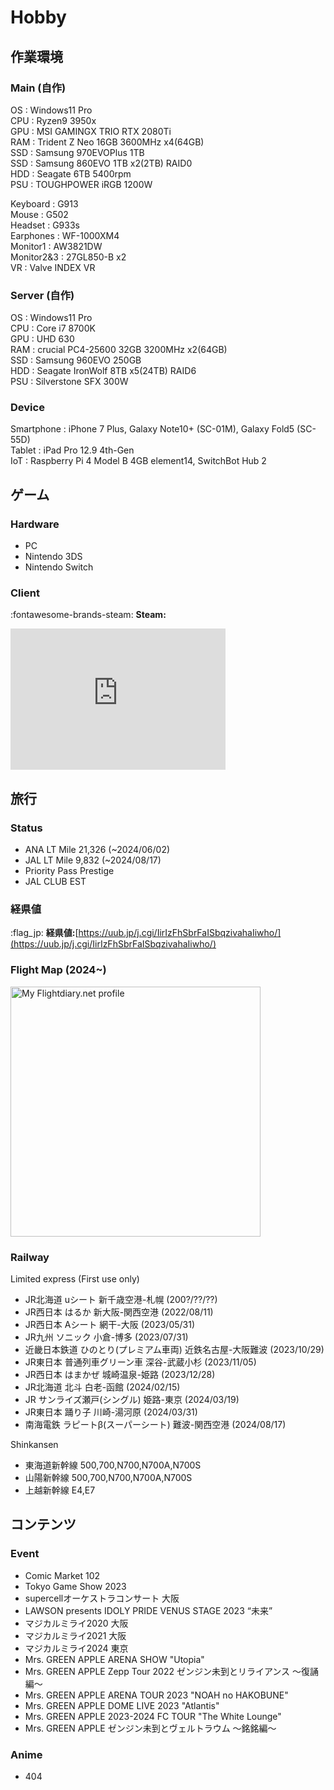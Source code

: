 # Hobby

## 作業環境

### Main (自作)

OS : Windows11 Pro<br>
CPU : Ryzen9 3950x<br>
GPU : MSI GAMINGX TRIO RTX 2080Ti<br>
RAM : Trident Z Neo 16GB 3600MHz x4(64GB)<br>
SSD : Samsung 970EVOPlus 1TB<br>
SSD : Samsung 860EVO 1TB x2(2TB) RAID0<br>
HDD : Seagate 6TB 5400rpm<br>
PSU : TOUGHPOWER iRGB 1200W<br>

Keyboard : G913<br>
Mouse : G502<br>
Headset : G933s<br>
Earphones : WF-1000XM4<br>
Monitor1 : AW3821DW<br>
Monitor2&3 : 27GL850-B x2<br>
VR : Valve INDEX VR<br>

### Server (自作)

OS : Windows11 Pro<br>
CPU : Core i7 8700K<br>
GPU : UHD 630<br>
RAM : crucial PC4-25600 32GB 3200MHz x2(64GB)<br>
SSD : Samsung 960EVO 250GB<br>
HDD : Seagate IronWolf 8TB x5(24TB) RAID6<br>
PSU : Silverstone SFX 300W<br>

### Device

Smartphone : iPhone 7 Plus, Galaxy Note10+ (SC-01M), Galaxy Fold5 (SC-55D)<br>
Tablet : iPad Pro 12.9 4th-Gen<br>
IoT : Raspberry Pi 4 Model B 4GB element14, SwitchBot Hub 2<br>

## ゲーム

### Hardware

- PC
- Nintendo 3DS
- Nintendo Switch

### Client

:fontawesome-brands-steam: **Steam:**

<iframe src="https://gamer2810.github.io/steam-miniprofile/?interactive=true&vanityId=shirokuma1101&accountId=419348000" style="border: none;" scrolling="no" height="226px" width="344px"></iframe>

## 旅行

### Status

- ANA LT Mile 21,326 (~2024/06/02)
- JAL LT Mile 9,832 (~2024/08/17)
- Priority Pass Prestige
- JAL CLUB EST

### 経県値

:flag_jp: **経県値:**[https://uub.jp/j.cgi/IirIzFhSbrFaISbqzivahaIiwho/](https://uub.jp/j.cgi/IirIzFhSbrFaISbqzivahaIiwho/)

### Flight Map (2024~)

<a href="https://my.flightradar24.com/shirokuma1101">
  <img width="400px", src="https://banners-my.flightradar24.com/shirokuma1101.png" alt="My Flightdiary.net profile"/>
</a>

### Railway

Limited express (First use only)

- JR北海道 uシート 新千歳空港-札幌 (200?/??/??)
- JR西日本 はるか 新大阪-関西空港 (2022/08/11)
- JR西日本 Aシート 網干-大阪 (2023/05/31)
- JR九州 ソニック 小倉-博多 (2023/07/31)
- 近畿日本鉄道 ひのとり(プレミアム車両) 近鉄名古屋-大阪難波 (2023/10/29)
- JR東日本 普通列車グリーン車 深谷-武蔵小杉 (2023/11/05)
- JR西日本 はまかぜ 城崎温泉-姫路 (2023/12/28)
- JR北海道 北斗 白老-函館 (2024/02/15)
- JR サンライズ瀬戸(シングル) 姫路-東京 (2024/03/19)
- JR東日本 踊り子 川崎-湯河原 (2024/03/31)
- 南海電鉄 ラピートβ(スーパーシート) 難波-関西空港 (2024/08/17)

Shinkansen

- 東海道新幹線 500,700,N700,N700A,N700S
- 山陽新幹線 500,700,N700,N700A,N700S
- 上越新幹線 E4,E7

## コンテンツ

### Event

- Comic Market 102
- Tokyo Game Show 2023
- supercellオーケストラコンサート 大阪
- LAWSON presents IDOLY PRIDE VENUS STAGE 2023 “未来”
- マジカルミライ2020 大阪
- マジカルミライ2021 大阪
- マジカルミライ2024 東京
- Mrs. GREEN APPLE ARENA SHOW "Utopia"
- Mrs. GREEN APPLE Zepp Tour 2022 ゼンジン未到とリライアンス 〜復誦編〜
- Mrs. GREEN APPLE ARENA TOUR 2023 "NOAH no HAKOBUNE"
- Mrs. GREEN APPLE DOME LIVE 2023 "Atlantis"
- Mrs. GREEN APPLE 2023-2024 FC TOUR "The White Lounge"
- Mrs. GREEN APPLE ゼンジン未到とヴェルトラウム 〜銘銘編〜

### Anime

- 404
